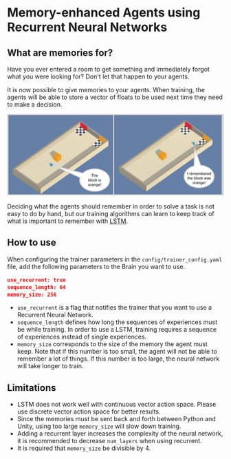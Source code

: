 # Memory-enhanced Agents using Recurrent Neural Networks

## What are memories for?
Have you ever entered a room to get something and immediately forgot
what you were looking for? Don't let that happen to 
your agents.  

It is now possible to give memories to your agents. When training, the 
agents will be able to store a vector of floats to be used next time 
they need to make a decision. 

![Brain Inspector](images/ml-agents-LSTM.png)

Deciding what the agents should remember in order to solve a task is not 
easy to do by hand, but our training algorithms can learn to keep 
track of what is important to remember with [LSTM](https://en.wikipedia.org/wiki/Long_short-term_memory). 

## How to use
When configuring the trainer parameters in the `config/trainer_config.yaml` 
file, add the following parameters to the Brain you want to use.

```json
use_recurrent: true
sequence_length: 64
memory_size: 256
```

* `use_recurrent` is a flag that notifies the  trainer that you want 
to use a Recurrent Neural Network.
* `sequence_length` defines how long the sequences of experiences 
must be while training. In order to use a LSTM, training requires 
a sequence of experiences instead of single experiences.
* `memory_size` corresponds to the size of the memory the agent 
must keep. Note that if this number is too small, the agent will not 
be able to remember a lot of things. If this number is too large, 
the neural network will take longer to train. 

## Limitations
* LSTM does not work well with continuous vector action space. 
Please use discrete vector action space for better results.
* Since the memories must be sent back and forth between Python 
and Unity, using too large `memory_size` will slow down training.
* Adding a recurrent layer increases the complexity of the neural 
network, it is recommended to decrease `num_layers` when using recurrent.
* It is required that `memory_size` be divisible by 4.
